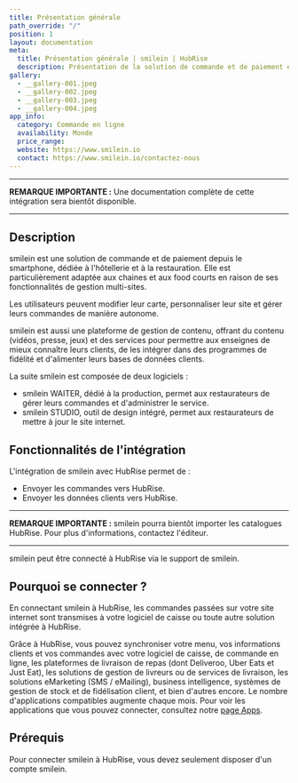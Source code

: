 ```yaml
---
title: Présentation générale
path_override: "/"
position: 1
layout: documentation
meta:
  title: Présentation générale | smilein | HubRise
  description: Présentation de la solution de commande et de paiement en ligne smilein, et description des fonctionnalités de son intégration avec HubRise.
gallery:
  - __gallery-001.jpeg
  - __gallery-002.jpeg
  - __gallery-003.jpeg
  - __gallery-004.jpeg
app_info:
  category: Commande en ligne
  availability: Monde
  price_range:
  website: https://www.smilein.io
  contact: https://www.smilein.io/contactez-nous
---
```


---

**REMARQUE IMPORTANTE :** Une documentation complète de cette intégration sera bientôt disponible.

---

## Description

smilein est une solution de commande et de paiement depuis le smartphone, dédiée à l'hôtellerie et à la restauration. Elle est particulièrement adaptée aux chaines et aux food courts en raison de ses fonctionnalités de gestion multi-sites.

Les utilisateurs peuvent modifier leur carte, personnaliser leur site et gérer leurs commandes de manière autonome.

smilein est aussi une plateforme de gestion de contenu, offrant du contenu (vidéos, presse, jeux) et des services pour permettre aux enseignes de mieux connaître leurs clients, de les intégrer dans des programmes de fidélité et d'alimenter leurs bases de données clients.

La suite smilein est composée de deux logiciels :

- smilein WAITER, dédié à la production, permet aux restaurateurs de gérer leurs commandes et d'administrer le service.
- smilein STUDIO, outil de design intégré, permet aux restaurateurs de mettre à jour le site internet.

## Fonctionnalités de l'intégration

L'intégration de smilein avec HubRise permet de :

- Envoyer les commandes vers HubRise.
- Envoyer les données clients vers HubRise.

---

**REMARQUE IMPORTANTE :** smilein pourra bientôt importer les catalogues HubRise. Pour plus d'informations, contactez l'éditeur.

---

smilein peut être connecté à HubRise via le support de smilein.

## Pourquoi se connecter ?

En connectant smilein à HubRise, les commandes passées sur votre site internet sont transmises à votre logiciel de caisse ou toute autre solution intégrée à HubRise.

Grâce à HubRise, vous pouvez synchroniser votre menu, vos informations clients et vos commandes avec votre logiciel de caisse, de commande en ligne, les plateformes de livraison de repas (dont Deliveroo, Uber Eats et Just Eat), les solutions de gestion de livreurs ou de services de livraison, les solutions eMarketing (SMS / eMailing), business intelligence, systèmes de gestion de stock et de fidélisation client, et bien d'autres encore. Le nombre d'applications compatibles augmente chaque mois. Pour voir les applications que vous pouvez connecter, consultez notre [page Apps](/apps).

## Prérequis

Pour connecter smilein à HubRise, vous devez seulement disposer d'un compte smilein.
